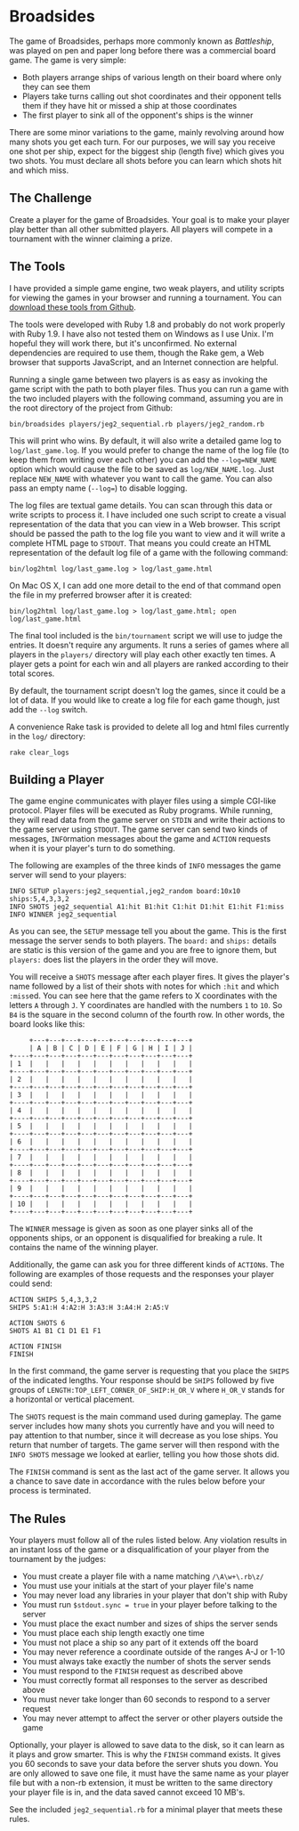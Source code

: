 Broadsides
==========

The game of Broadsides, perhaps more commonly known as _Battleship_, was played on pen and paper long before there was a commercial board game.  The game is very simple:

* Both players arrange ships of various length on their board where only they can see them
* Players take turns calling out shot coordinates and their opponent tells them if they have hit or missed a ship at those coordinates
* The first player to sink all of the opponent's ships is the winner

There are some minor variations to the game, mainly revolving around how many shots you get each turn.  For our purposes, we will say you receive one shot per ship, expect for the biggest ship (length five) which gives you two shots.  You must declare all shots before you can learn which shots hit and which miss.

The Challenge
-------------

Create a player for the game of Broadsides.  Your goal is to make your player play better than all other submitted players.  All players will compete in a tournament with the winner claiming a prize.

The Tools
---------

I have provided a simple game engine, two weak players, and utility scripts for viewing the games in your browser and running a tournament.  You can [download these tools from Github](http://github.com/JEG2/broadsides).

The tools were developed with Ruby 1.8 and probably do not work properly with Ruby 1.9.  I have also not tested them on Windows as I use Unix.  I'm hopeful they will work there, but it's unconfirmed.  No external dependencies are required to use them, though the Rake gem, a Web browser that supports JavaScript, and an Internet connection are helpful.

Running a single game between two players is as easy as invoking the game script with the path to both player files.  Thus you can run a game with the two included players with the following command, assuming you are in the root directory of the project from Github:

    bin/broadsides players/jeg2_sequential.rb players/jeg2_random.rb

This will print who wins.  By default, it will also write a detailed game log to `log/last_game.log`.  If you would prefer to change the name of the log file (to keep them from writing over each other) you can add the `--log=NEW_NAME` option which would cause the file to be saved as `log/NEW_NAME.log`.  Just replace `NEW_NAME` with whatever you want to call the game.  You can also pass an empty name (`--log=`) to disable logging.

The log files are textual game details.  You can scan through this data or write scripts to process it.  I have included one such script to create a visual representation of the data that you can view in a Web browser.  This script should be passed the path to the log file you want to view and it will write a complete HTML page to `STDOUT`.  That means you could create an HTML representation of the default log file of a game with the following command:

    bin/log2html log/last_game.log > log/last_game.html

On Mac OS X, I can add one more detail to the end of that command open the file in my preferred browser after it is created:

    bin/log2html log/last_game.log > log/last_game.html; open log/last_game.html

The final tool included is the `bin/tournament` script we will use to judge the entries.  It doesn't require any arguments.  It runs a series of games where all players in the `players/` directory will play each other exactly ten times.  A player gets a point for each win and all players are ranked according to their total scores.

By default, the tournament script doesn't log the games, since it could be a lot of data.  If you would like to create a log file for each game though, just add the `--log` switch.

A convenience Rake task is provided to delete all log and html files currently in the `log/` directory:

    rake clear_logs

Building a Player
-----------------

The game engine communicates with player files using a simple CGI-like protocol.  Player files will be executed as Ruby programs.  While running, they will read data from the game server on `STDIN` and write their actions to the game server using `STDOUT`.  The game server can send two kinds of messages, `INFO`rmation messages about the game and `ACTION` requests when it is your player's turn to do something.

The following are examples of the three kinds of `INFO` messages the game server will send to your players:

    INFO SETUP players:jeg2_sequential,jeg2_random board:10x10 ships:5,4,3,3,2
    INFO SHOTS jeg2_sequential A1:hit B1:hit C1:hit D1:hit E1:hit F1:miss
    INFO WINNER jeg2_sequential

As you can see, the `SETUP` message tell you about the game.  This is the first message the server sends to both players.  The `board:` and `ships:` details are static is this version of the game and you are free to ignore them, but `players:` does list the players in the order they will move.

You will receive a `SHOTS` message after each player fires.  It gives the player's name followed by a list of their shots with notes for which `:hit` and which `:miss`ed.  You can see here that the game refers to X coordinates with the letters `A` through `J`.  Y coordinates are handled with the numbers `1` to `10`.  So `B4` is the square in the second column of the fourth row.  In other words, the board looks like this:

         +---+---+---+---+---+---+---+---+---+---+
         | A | B | C | D | E | F | G | H | I | J |
    +----+---+---+---+---+---+---+---+---+---+---+
    | 1  |   |   |   |   |   |   |   |   |   |   |
    +----+---+---+---+---+---+---+---+---+---+---+
    | 2  |   |   |   |   |   |   |   |   |   |   |
    +----+---+---+---+---+---+---+---+---+---+---+
    | 3  |   |   |   |   |   |   |   |   |   |   |
    +----+---+---+---+---+---+---+---+---+---+---+
    | 4  |   |   |   |   |   |   |   |   |   |   |
    +----+---+---+---+---+---+---+---+---+---+---+
    | 5  |   |   |   |   |   |   |   |   |   |   |
    +----+---+---+---+---+---+---+---+---+---+---+
    | 6  |   |   |   |   |   |   |   |   |   |   |
    +----+---+---+---+---+---+---+---+---+---+---+
    | 7  |   |   |   |   |   |   |   |   |   |   |
    +----+---+---+---+---+---+---+---+---+---+---+
    | 8  |   |   |   |   |   |   |   |   |   |   |
    +----+---+---+---+---+---+---+---+---+---+---+
    | 9  |   |   |   |   |   |   |   |   |   |   |
    +----+---+---+---+---+---+---+---+---+---+---+
    | 10 |   |   |   |   |   |   |   |   |   |   |
    +----+---+---+---+---+---+---+---+---+---+---+

The `WINNER` message is given as soon as one player sinks all of the opponents ships, or an opponent is disqualified for breaking a rule.  It contains the name of the winning player.

Additionally, the game can ask you for three different kinds of `ACTION`s.  The following are examples of those requests and the responses your player could send:

    ACTION SHIPS 5,4,3,3,2
    SHIPS 5:A1:H 4:A2:H 3:A3:H 3:A4:H 2:A5:V
    
    ACTION SHOTS 6
    SHOTS A1 B1 C1 D1 E1 F1
    
    ACTION FINISH
    FINISH

In the first command, the game server is requesting that you place the `SHIPS` of the indicated lengths.  Your response should be `SHIPS` followed by five groups of `LENGTH:TOP_LEFT_CORNER_OF_SHIP:H_OR_V` where `H_OR_V` stands for a horizontal or vertical placement.

The `SHOTS` request is the main command used during gameplay.  The game server includes how many shots you currently have and you will need to pay attention to that number, since it will decrease as you lose ships.  You return that number of targets.  The game server will then respond with the `INFO SHOTS` message we looked at earlier, telling you how those shots did.

The `FINISH` command is sent as the last act of the game server.  It allows you a chance to save date in accordance with the rules below before your process is terminated.

The Rules
---------

Your players must follow all of the rules listed below.  Any violation results in an instant loss of the game or a disqualification of your player from the tournament by the judges:

* You must create a player file with a name matching `/\A\w+\.rb\z/`
* You must use your initials at the start of your player file's name
* You may never load any libraries in your player that don't ship with Ruby
* You must run `$stdout.sync = true` in your player before talking to the server
* You must place the exact number and sizes of ships the server sends  
* You must place each ship length exactly one time
* You must not place a ship so any part of it extends off the board
* You may never reference a coordinate outside of the ranges A-J or 1-10
* You must always take exactly the number of shots the server sends
* You must respond to the `FINISH` request as described above
* You must correctly format all responses to the server as described above
* You must never take longer than 60 seconds to respond to a server request
* You may never attempt to affect the server or other players outside the game

Optionally, your player is allowed to save data to the disk, so it can learn as it plays and grow smarter.  This is why the `FINISH` command exists.  It gives you 60 seconds to save your data before the server shuts you down.  You are only allowed to save one file, it must have the same name as your player file but with a non-rb extension, it must be written to the same directory your player file is in, and the data saved cannot exceed 10 MB's.

See the included `jeg2_sequential.rb` for a minimal player that meets these rules.
